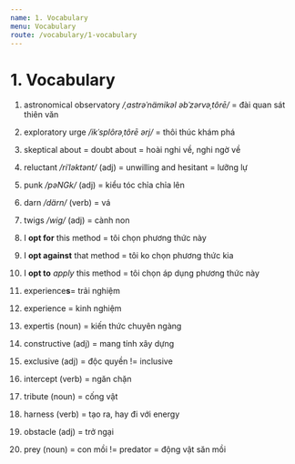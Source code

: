 ```yaml
---
name: 1. Vocabulary
menu: Vocabulary
route: /vocabulary/1-vocabulary
---
```


# 1. Vocabulary

1. astronomical observatory _/ˌastrəˈnämikəl əbˈzərvəˌtôrē/_ = đài quan sát thiên văn

2. exploratory urge _/ikˈsplôrəˌtôrē ərj/_ = thôi thúc khám phá

3. skeptical about = doubt about = hoài nghi về, nghi ngờ về

4. reluctant _/riˈləktənt/_ (adj) = unwilling and hesitant = lưỡng lự

5. punk _/pəNGk/_ (adj) = kiểu tóc chỉa chỉa lên

6. darn _/därn/_ (verb) = vá 

7. twigs _/wig/_ (adj) = cành non

8. I **opt for** this method = tôi chọn phương thức này

9. I **opt against** that method = tôi ko chọn phương thức kia

10. I **opt to** *apply* this method = tôi chọn áp dụng phương thức này

11. experience**s**= trải nghiệm

12. experience = kinh nghiệm

13. expertis (noun) = kiến thức chuyên ngàng

14. constructive (adj) = mang tính xây dựng

15. exclusive (adj) = độc quyền != inclusive 

16. intercept (verb) = ngăn chặn

17. tribute (noun) = cống vật

18. harness (verb) = tạo ra, hay đi với energy

19. obstacle (adj) = trở ngại

20. prey (noun) = con mồi != predator = động vật săn mồi